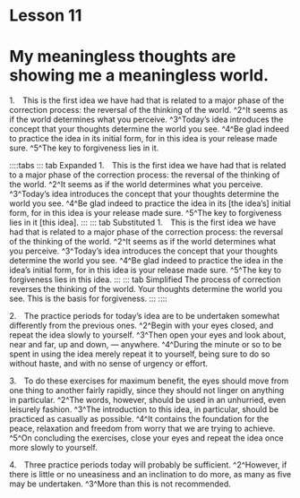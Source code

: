 # Lesson 11

# My meaningless thoughts are showing me a meaningless world.

<a name=w-pi-11-1></a>1.&emsp;This is the first idea we have had that is related to a major phase of the correction process: the reversal of the thinking of the world. ^2^It seems as if the world determines what you perceive. ^3^Today’s idea introduces the concept that your thoughts determine the world you see. ^4^Be glad indeed to practice the idea in its initial form, for in this idea is your release made sure. ^5^The key to forgiveness lies in it.

::::tabs
::: tab Expanded
1.&emsp;This is the first idea we have had that is related to a major phase of the correction process: the reversal of the thinking of the world. ^2^It seems as if the world determines what you perceive. ^3^Today’s idea introduces the concept that your thoughts determine the world you see. ^4^Be glad indeed to practice the idea in its [the idea’s] initial form, for in this idea is your release made sure. ^5^The key to forgiveness lies in it [this idea].
:::
::: tab Substituted
1.&emsp;This is the first idea we have had that is related to a major phase of the correction process: the reversal of the thinking of the world. ^2^It seems as if the world determines what you perceive. ^3^Today’s idea introduces the concept that your thoughts determine the world you see. ^4^Be glad indeed to practice the idea in the idea’s initial form, for in this idea is your release made sure. ^5^The key to forgiveness lies in this idea.
:::
::: tab Simplified
The process of correction reverses the thinking of the world. Your thoughts determine the world you see. This is the basis for forgiveness.
:::
::::

<a name=w-pi-11-2></a>2.&emsp;The practice periods for today’s idea are to be undertaken somewhat differently from the previous ones. ^2^Begin with your eyes closed, and repeat the idea slowly to yourself. ^3^Then open your eyes and look about, near and far, up and down, — anywhere. ^4^During the minute or so to be spent in using the idea merely repeat it to yourself, being sure to do so without haste, and with no sense of urgency or effort.

<a name=w-pi-11-3></a>3.&emsp;To do these exercises for maximum benefit, the eyes should move from one thing to another fairly rapidly, since they should not linger on anything in particular. ^2^The words, however, should be used in an unhurried, even leisurely fashion. ^3^The introduction to this idea, in particular, should be practiced as casually as possible. ^4^It contains the foundation for the peace, relaxation and freedom from worry that we are trying to achieve. ^5^On concluding the exercises, close your eyes and repeat the idea once more slowly to yourself.

<a name=w-pi-11-4></a>4.&emsp;Three practice periods today will probably be sufficient. ^2^However, if there is little or no uneasiness and an inclination to do more, as many as five may be undertaken. ^3^More than this is not recommended.